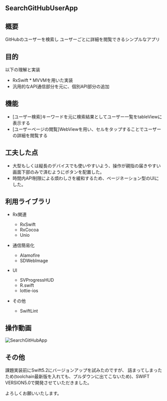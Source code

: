 ## SearchGitHubUserApp
## 概要
GitHubのユーザーを検索し
ユーザーごとに詳細を閲覧できるシンプルなアプリ

## 目的
以下の理解と実装
- RxSwift * MVVMを用いた実装
- 汎用的なAPI通信部分を元に、個別API部分の追加

## 機能
- [ユーザー検索]キーワードを元に検索結果としてユーザー一覧をtableViewに表示する
- [ユーザーページの閲覧]WebViewを用い、セルをタップすることでユーザーの詳細を閲覧する

## 工夫した点
- 大型もしくは縦長のデバイスでも使いやすいよう、操作が親指の届きやすい画面下部のみで済むようにボタンを配置した。
- 時間内API制限による煩わしさを緩和するため、ページネーション型のUIにした。

## 利用ライブラリ
- Rx関連
  - RxSwift
  - RxCocoa
  - Unio

- 通信簡易化
  - Alamofire
  - SDWebImage
  
- UI
  - SVProgressHUD
  - R.swift
  - lottie-ios
  
- その他
  - SwiftLint

## 操作動画
![SearchGitHubApp](https://user-images.githubusercontent.com/17854586/78731215-0aa86300-797a-11ea-87ee-2b86f4d10c5e.gif)

## その他
課題実装前にSwift5.2にバージョンアップを試みたのですが、
詰まってしまったため(toolchain最新版を入れても、プルダウンに出てこないため)、SWIFT VERSION5.0で開発させていただきました。

よろしくお願いいたします。


